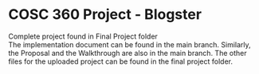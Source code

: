 # COSC 360 Project - Blogster
Complete project found in Final Project folder  
The implementation document can be found in the main branch. Similarly, the Proposal and the Walkthrough are also in the main branch. The other files for the uploaded project can be found in the final project folder. 

